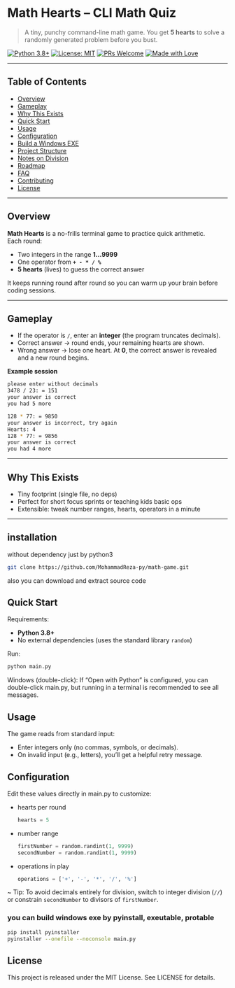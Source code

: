# Math Hearts – CLI Math Quiz

> A tiny, punchy command-line math game. You get **5 hearts** to solve a randomly generated problem before you bust.

[![Python 3.8+](https://img.shields.io/badge/Python-3.8%2B-blue.svg)](https://www.python.org/)
[![License: MIT](https://img.shields.io/badge/License-MIT-green.svg)](#license)
[![PRs Welcome](https://img.shields.io/badge/PRs-welcome-brightgreen.svg)](#contributing)
[![Made with Love](https://img.shields.io/badge/made%20with-%E2%9D%A4%EF%B8%8F-ff69b4.svg)](#)

---

## Table of Contents
- [Overview](#overview)
- [Gameplay](#gameplay)
- [Why This Exists](#why-this-exists)
- [Quick Start](#quick-start)
- [Usage](#usage)
- [Configuration](#configuration)
- [Build a Windows EXE](#build-a-windows-exe)
- [Project Structure](#project-structure)
- [Notes on Division](#notes-on-division)
- [Roadmap](#roadmap)
- [FAQ](#faq)
- [Contributing](#contributing)
- [License](#license)

---

## Overview
**Math Hearts** is a no-frills terminal game to practice quick arithmetic.  
Each round:
- Two integers in the range **1…9999**
- One operator from **`+ - * / %`**
- **5 hearts** (lives) to guess the correct answer

It keeps running round after round so you can warm up your brain before coding sessions.

---

## Gameplay
- If the operator is `/`, enter an **integer** (the program truncates decimals).
- Correct answer → round ends, your remaining hearts are shown.
- Wrong answer → lose one heart. At **0**, the correct answer is revealed and a new round begins.

**Example session**
```bash
please enter without decimals
3478 / 23: = 151
your answer is correct
you had 5 more

128 * 77: = 9850
your answer is incorrect, try again
Hearts: 4
128 * 77: = 9856
your answer is correct
you had 4 more
```

---

## Why This Exists
- Tiny footprint (single file, no deps)
- Perfect for short focus sprints or teaching kids basic ops
- Extensible: tweak number ranges, hearts, operators in a minute

---

## installation
without dependency just by python3
```bash
git clone https://github.com/MohammadReza-py/math-game.git
```
also you can download and extract source code

## Quick Start
Requirements:
- **Python 3.8+**
- No external dependencies (uses the standard library `random`)

Run:
```bash
python main.py
```
Windows (double-click):
If “Open with Python” is configured, you can double-click main.py, but running in a terminal is recommended to see all messages.

## Usage
The game reads from standard input:
- Enter integers only (no commas, symbols, or decimals).
- On invalid input (e.g., letters), you’ll get a helpful retry message.

## Configuration
Edit these values directly in main.py to customize:
- hearts per round
  ```python
  hearts = 5
  ```
- number range
  ```python
  firstNumber = random.randint(1, 9999)
  secondNumber = random.randint(1, 9999)
  ```
- operations in play
  ```python
  operations = ['+', '-', '*', '/', '%']
  ```
  
~ Tip: To avoid decimals entirely for division, switch to integer division (```//```) or constrain ```secondNumber``` to divisors of ```firstNumber```.

### you can build windows exe by pyinstall, exeutable, protable
```bash
pip install pyinstaller
pyinstaller --onefile --noconsole main.py
```

## License
This project is released under the MIT License. See LICENSE
 for details.
